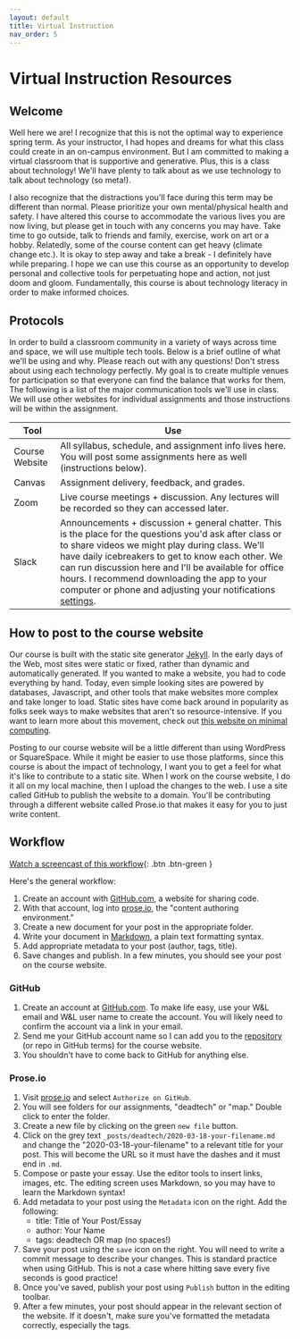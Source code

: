 ```yaml
---
layout: default
title: Virtual Instruction
nav_order: 5
---
```


# Virtual Instruction Resources

## Welcome

Well here we are! I recognize that this is not the optimal way to experience spring term. As your instructor, I had hopes and dreams for what this class could create in an on-campus environment. But I am committed to making a virtual classroom that is supportive and generative. Plus, this is a class about technology! We'll have plenty to talk about as we use technology to talk about technology (so meta!).

I also recognize that the distractions you'll face during this term may be different than normal. Please prioritize your own mental/physical health and safety. I have altered this course to accommodate the various lives you are now living, but please get in touch with any concerns you may have. Take time to go outside, talk to friends and family, exercise, work on art or a hobby. Relatedly, some of the course content can get heavy (climate change etc.). It is okay to step away and take a break - I definitely have while preparing. I hope we can use this course as an opportunity to develop personal and collective tools for perpetuating hope and action, not just doom and gloom. Fundamentally, this course is about technology literacy in order to make informed choices. 

## Protocols

In order to build a classroom community in a variety of ways across time and space, we will use multiple tech tools. Below is a brief outline of what we'll be using and why. Please reach out with any questions! Don't stress about using each technology perfectly. My goal is to create multiple venues for participation so that everyone can find the balance that works for them. The following is a list of the major communication tools we'll use in class. We will use other websites for individual assignments and those instructions will be within the assignment. 

|Tool|Use|
|---|---|
|Course Website |All syllabus, schedule, and assignment info lives here. You will post some assignments here as well (instructions below).|
|Canvas|Assignment delivery, feedback, and grades.|
|Zoom|Live course meetings + discussion. Any lectures will be recorded so they can accessed later.|
|Slack|Announcements + discussion + general chatter. This is the place for the questions you'd ask after class or to share videos we might play during class. We'll have daily icebreakers to get to know each other. We can run discussion here and I'll be available for office hours. I recommend downloading the app to your computer or phone and adjusting your notifications [settings](https://slack.com/help/articles/201355156-Guide-to-desktop-notifications).|

## How to post to the course website

Our course is built with the static site generator [Jekyll](jekyllrb.com/). In the early days of the Web, most sites were static or fixed, rather than dynamic and automatically generated. If you wanted to make a website, you had to code everything by hand. Today, even simple looking sites are powered by databases, Javascript, and other tools that make websites more complex and take longer to load. Static sites have come back around in popularity as folks seek ways to make websites that aren't so resource-intensive. If you want to learn more about this movement, check out [this website on minimal computing](https://go-dh.github.io/mincomp/). 

Posting to our course website will be a little different than using WordPress or SquareSpace. While it might be easier to use those platforms, since this course is about the impact of technology, I want you to get a feel for what it's like to contribute to a static site. When I work on the course website, I do it all on my local machine, then I upload the changes to the web. I use a site called GitHub to publish the website to a domain. You'll be contributing through a different website called Prose.io that makes it easy for you to just write content. 


## Workflow

[Watch a screencast of this workflow](){: .btn .btn-green }

Here's the general workflow: 
1. Create an account with [GitHub.com](github.com/), a website for sharing code. 
2. With that account, log into [prose.io](https://prose.io/), the "content authoring environment." 
3. Create a new document for your post in the appropriate folder. 
4. Write your document in [Markdown](https://daringfireball.net/projects/markdown/basics), a plain text formatting syntax. 
5. Add appropriate metadata to your post (author, tags, title). 
6. Save changes and publish. In a few minutes, you should see your post on the course website. 

### GitHub
1. Create an account at [GitHub.com](github.com/). To make life easy, use your W&L email and W&L user name to create the account. You will likely need to confirm the account via a link in your email.
2. Send me your GitHub account name so I can add you to the [repository](https://github.com/mackenziekbrooks/dci271-s20-newdarkage) (or repo in GitHub terms) for the course website. 
3. You shouldn't have to come back to GitHub for anything else. 

### Prose.io
1. Visit [prose.io](https://prose.io/) and select `Authorize on GitHub`.
2. You will see folders for our assignments, "deadtech" or "map." Double click to enter the folder.
3. Create a new file by clicking on the green `new file` button. 
4. Click on the grey text `_posts/deadtech/2020-03-18-your-filename.md` and change the "2020-03-18-your-filename" to a relevant title for your post. This will become the URL so it must have the dashes and it must end in `.md`. 
5. Compose or paste your essay. Use the editor tools to insert links, images, etc. The editing screen uses Markdown, so you may have to learn the Markdown syntax! 
6. Add metadata to your post using the `Metadata` icon on the right. Add the following: 
	* title: Title of Your Post/Essay
	* author: Your Name
	* tags: deadtech OR map (no spaces!)
7. Save your post using the `save` icon on the right. You will need to write a commit message to describe your changes. This is standard practice when using GitHub. This is not a case where hitting save every five seconds is good practice! 
8. Once you've saved, publish your post using `Publish` button in the editing toolbar. 
9. After a few minutes, your post should appear in the relevant section of the website. If it doesn't, make sure you've formatted the metadata correctly, especially the tags. 



